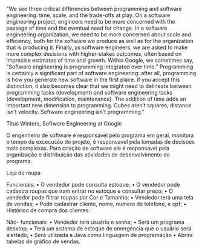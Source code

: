 "We see three critical differences between programming and software engineering: time, scale, and the trade-offs at play. On a software engineering project, engineers need to be more concerned with the passage of time and the eventual need for change. In a software engineering organization, we need to be more concerned about scale and efficiency, both for the software we produce as well as for the organization that is producing it. Finally, as software engineers, we are asked to make more complex decisions with higher-stakes outcomes, often based on imprecise estimates of time and growth. Within Google, we sometimes say, “Software engineering is programming integrated over time.” Programming is certainly a significant part of software engineering: after all, programming is how you generate new software in the first place. If you accept this distinction, it also becomes clear that we might need to delineate between programming tasks (development) and software engineering tasks (development, modification, maintenance). The addition of time adds an important new dimension to programming. Cubes aren’t squares, distance isn’t velocity. Software engineering isn’t programming."

Titus Winters, Software Engineering at Google

O engenheiro de software é responsavel pelo programa em geral, monitora o tempo de excecusão do projeto, é responsavel pela tomadas de decisoes mais complexas. Para criação de software ele é responsavel pela organização e distribuição das atividades de desenvolvimento do programa.

Loja de roupa

Funcionais: • O vendedor pode consulta estoque; • O vendedor pode cadastra roupas que iram entrar no estoque e consultar preço; • O vendedor pode filtrar roupas por Cor e Tamanho; • Vendedor terá uma tela de vendas; • Pode cadastrar cliente, nome, numero de telefone, e cpf; • Histórico de compra dos clientes.

Não- funcionais: • Vendedor terá usuário e senha; • Será um programa desktop; • Terá um sistema de estoque de emergência que o usuário será alertado; • Será utilizada a Java como linguagem de programação • Abrira tabelas de gráfico de vendas.
